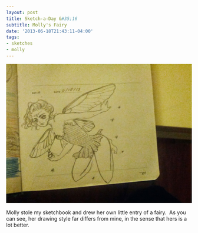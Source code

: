 ```yaml
---
layout: post
title: Sketch-a-Day &#35;16
subtitle: Molly's Fairy
date: '2013-06-18T21:43:11-04:00'
tags:
- sketches
- molly
---
```

![](/images/sketches/sad16-molly-fairy.jpg)

Molly stole my sketchbook and drew her own little entry of a fairy.  As you can see, her drawing style far differs from mine, in the sense that hers is a lot better.  
